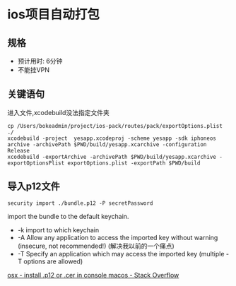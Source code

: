 # ios项目自动打包

## 规格
- 预计用时: 6分钟
- 不能挂VPN

## 关键语句

进入文件,xcodebuild没法指定文件夹
```
cp /Users/bokeadmin/project/ios-pack/routes/pack/exportOptions.plist ./
xcodebuild -project  yesapp.xcodeproj -scheme yesapp -sdk iphoneos archive -archivePath $PWD/build/yesapp.xcarchive -configuration Release
xcodebuild -exportArchive -archivePath $PWD/build/yesapp.xcarchive -exportOptionsPlist exportOptions.plist -exportPath $PWD/build
```

## 导入p12文件
```
security import ./bundle.p12 -P secretPassword
```
import the bundle to the default keychain.

- -k  import to which keychain
- -A  Allow any application to access the imported key without warning (insecure, not recommended!) (解决我以前的一个痛点)
- -T  Specify an application which may access the imported key (multiple -T options are allowed)

[osx - install .p12 or .cer in console macos - Stack Overflow](https://stackoverflow.com/questions/7485806/install-p12-or-cer-in-console-macos)
